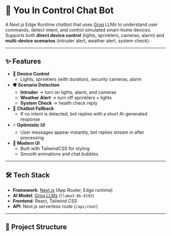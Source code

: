 # 🤖 You In Control Chat Bot

A Next.js Edge Runtime chatbot that uses [Groq](https://groq.com/) LLMs to understand user commands, detect intent, and control simulated smart-home devices.  
Supports both **direct device control** (lights, sprinklers, cameras, alarm) and **multi-device scenarios** (intruder alert, weather alert, system check).

---

## ✨ Features

- 🔌 **Device Control**
  - Lights, sprinklers (with duration), security cameras, alarm
- 🛡️ **Scenario Detection**
  - **Intruder** → turn on lights, alarm, and cameras
  - **Weather Alert** → turn off sprinklers + lights
  - **System Check** → health check reply
- 💬 **Chatbot Fallback**
  - If no intent is detected, bot replies with a short AI-generated response
- ⚡ **Optimistic UI**
  - User messages appear instantly, bot replies stream in after processing
- 🎨 **Modern UI**
  - Built with TailwindCSS for styling  
  - Smooth animations and chat bubbles

---

## 🛠️ Tech Stack

- **Framework**: [Next.js](https://nextjs.org/) (App Router, Edge runtime)
- **AI Model**: [Groq LLMs](https://groq.com/) (`llama3-8b-8192`)
- **Frontend**: React, Tailwind CSS
- **API**: Next.js serverless route (`/api/chat`)

---

## 📂 Project Structure

